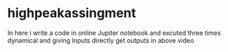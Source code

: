 # highpeakassingment

In here i write  a code in online Jupiter notebook 
and excuted three times dynamical and giving Inputs directly get outputs in above video
